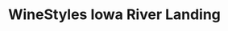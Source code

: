 ---
title: "WineStyles Iowa River Landing"
url: /coralville/winestyles-iowa-river-landing/
shop: wine
---